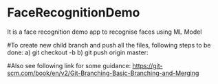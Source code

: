 # FaceRecognitionDemo
It is a face recognition demo app to recognise faces using ML Model

#To create new child branch and push all the files, following steps to be done:
  a) git checkout -b <new branch name>
  b) git push origin master:<new branch name>
  
#Also see following link for some guidance:
https://git-scm.com/book/en/v2/Git-Branching-Basic-Branching-and-Merging
